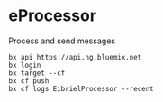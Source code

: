 # eProcessor
Process and send messages

```
bx api https://api.ng.bluemix.net
bx login
bx target --cf
bx cf push
bx cf logs EibrielProcessor --recent
```
